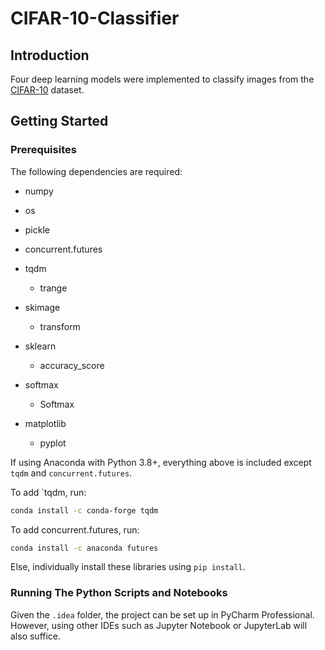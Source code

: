 # CIFAR-10-Classifier

## Introduction

Four deep learning models were implemented to classify images from the [CIFAR-10](http://www.cs.toronto.edu/~kriz/cifar.html) dataset.

## Getting Started

### Prerequisites

The following dependencies are required:<br/>

* numpy

* os
* pickle
* concurrent.futures
* tqdm
    * trange
* skimage
    * transform
* sklearn
    * accuracy_score
* softmax
    * Softmax
* matplotlib
    * pyplot

If using Anaconda with Python 3.8+, everything above is included except `tqdm` and `concurrent.futures`. 

To add `tqdm, run:

```bash
conda install -c conda-forge tqdm
```

To add concurrent.futures, run:
```bash
conda install -c anaconda futures
```

Else, individually install these libraries using `pip install`.

### Running The Python Scripts and Notebooks

Given the `.idea` folder, the project can be set up in PyCharm Professional. However, using other IDEs such as Jupyter
Notebook or JupyterLab will also suffice.
